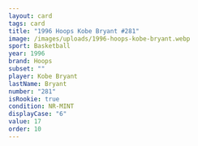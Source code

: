 ```yaml
---
layout: card
tags: card
title: "1996 Hoops Kobe Bryant #281"
image: /images/uploads/1996-hoops-kobe-bryant.webp
sport: Basketball
year: 1996
brand: Hoops
subset: ""
player: Kobe Bryant
lastName: Bryant
number: "281"
isRookie: true
condition: NR-MINT
displayCase: "6"
value: 17
order: 10
---
```


